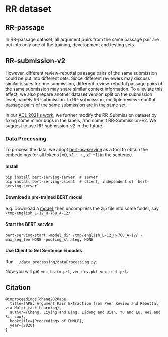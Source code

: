 # RR dataset

## RR-passage
In RR-passage dataset, all argument pairs from the same passage pair are put into only one of the training, development and testing sets. 

## RR-submission-v2
However, different review-rebuttal passage pairs of the same submission could be put into different sets.
Since different reviewers may discuss similar issues for one submission, different review-rebuttal passage pairs of the same submission may share similar context information.
To alleviate this effect, we also prepare another dataset version split on the submission level, namely RR-submission.
In RR-submission, multiple review-rebuttal passage pairs of the same submission are in the same set.

In our [ACL 2021's work](https://aclanthology.org/2021.acl-long.496.pdf), we further modify the RR-Submission dataset by fixing some minor bugs in the labels, and name it RR-Submission-v2. We suggest to use RR-submission-v2 in the future.

### Data Processing
To process the data, we adopt [bert-as-service](https://github.com/hanxiao/bert-as-service) as a tool to obtain the embeddings for all tokens [x0, x1, · · · , xT −1] in the sentence.

#### Install
```
pip install bert-serving-server  # server
pip install bert-serving-client  # client, independent of `bert-serving-server`
```

#### Download a pre-trained BERT model
e.g. Download a [model](https://storage.googleapis.com/bert_models/2018_10_18/cased_L-12_H-768_A-12.zip), then uncompress the zip file into some folder, say ```/tmp/english_L-12_H-768_A-12/```

#### Start the BERT service
```bert-serving-start -model_dir /tmp/english_L-12_H-768_A-12/ -max_seq_len NONE -pooling_strategy NONE```

#### Use Client to Get Sentence Encodes
Run ```../data_processing/dataProcessing.py```.

Now you will get ```vec_train.pkl```, ```vec_dev.pkl```, ```vec_test.pkl```.

## Citation
```
@inproceedings{cheng2020ape,
  title={APE: Argument Pair Extraction from Peer Review and Rebuttal via Multi-task Learning},
  author={Cheng, Liying and Bing, Lidong and Qian, Yu and Lu, Wei and Si, Luo},
  booktitle={Proceedings of EMNLP},
  year={2020}
}
```
